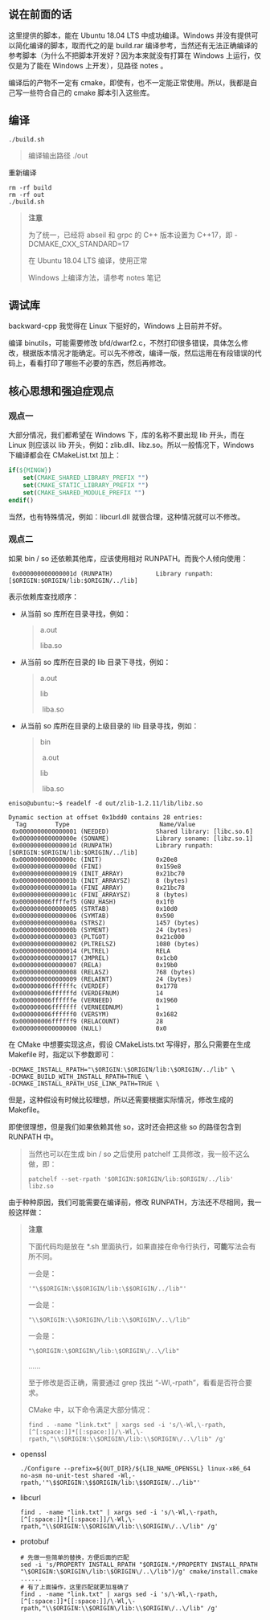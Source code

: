 ﻿## 说在前面的话

这里提供的脚本，能在 Ubuntu 18.04 LTS 中成功编译。Windows 并没有提供可以简化编译的脚本，取而代之的是 build.rar 编译参考，当然还有无法正确编译的参考脚本（为什么不把脚本开发好？因为本来就没有打算在 Windows 上运行，仅仅是为了能在 Windows 上开发），见路径 notes 。

编译后的产物不一定有 cmake，即使有，也不一定能正常使用。所以，我都是自己写一些符合自己的 cmake 脚本引入这些库。



## 编译

```shell
./build.sh
```

> 编译输出路径 ./out



重新编译

```shell
rm -rf build
rm -rf out
./build.sh
```



> **注意**
>
> 为了统一，已经将 abseil 和 grpc 的 C++ 版本设置为 C++17，即 -DCMAKE_CXX_STANDARD=17
>
> 在 Ubuntu 18.04 LTS 编译，使用正常
>
> Windows 上编译方法，请参考 notes 笔记



## 调试库

backward-cpp 我觉得在 Linux 下挺好的，Windows 上目前并不好。

编译 binutils，可能需要修改 bfd/dwarf2.c，不然打印很多错误，具体怎么修改，根据版本情况才能确定。可以先不修改，编译一版，然后运用在有段错误的代码上，看看打印了哪些不必要的东西，然后再修改。



## 核心思想和强迫症观点

### 观点一

大部分情况，我们都希望在 Windows 下，库的名称不要出现 lib 开头，而在 Linux 则应该以 lib 开头，例如：zlib.dll、libz.so。所以一般情况下，Windows 下编译都会在 CMakeList.txt 加上：

```cmake
if(${MINGW})
    set(CMAKE_SHARED_LIBRARY_PREFIX "")
    set(CMAKE_STATIC_LIBRARY_PREFIX "")
    set(CMAKE_SHARED_MODULE_PREFIX "")
endif()
```

当然，也有特殊情况，例如：libcurl.dll 就很合理，这种情况就可以不修改。



### 观点二

如果 bin / so 还依赖其他库，应该使用相对 RUNPATH。而我个人倾向使用：

```shell
 0x000000000000001d (RUNPATH)            Library runpath: [$ORIGIN:$ORIGIN/lib:$ORIGIN/../lib]
```

表示依赖库查找顺序：

- 从当前 so 库所在目录寻找，例如：

  > a.out
  >
  > liba.so

- 从当前 so 库所在目录的 lib 目录下寻找，例如：

  > a.out
  >
  > lib
  >
  > ​	liba.so

- 从当前 so 库所在目录的上级目录的 lib 目录寻找，例如：

  > bin
  >
  > ​	a.out
  >
  > lib
  >
  > ​	liba.so



```shell
eniso@ubuntu:~$ readelf -d out/zlib-1.2.11/lib/libz.so

Dynamic section at offset 0x1bdd0 contains 28 entries:
  Tag        Type                         Name/Value
 0x0000000000000001 (NEEDED)             Shared library: [libc.so.6]
 0x000000000000000e (SONAME)             Library soname: [libz.so.1]
 0x000000000000001d (RUNPATH)            Library runpath: [$ORIGIN:$ORIGIN/lib:$ORIGIN/../lib]
 0x000000000000000c (INIT)               0x20e8
 0x000000000000000d (FINI)               0x159e8
 0x0000000000000019 (INIT_ARRAY)         0x21bc70
 0x000000000000001b (INIT_ARRAYSZ)       8 (bytes)
 0x000000000000001a (FINI_ARRAY)         0x21bc78
 0x000000000000001c (FINI_ARRAYSZ)       8 (bytes)
 0x000000006ffffef5 (GNU_HASH)           0x1f0
 0x0000000000000005 (STRTAB)             0x10d0
 0x0000000000000006 (SYMTAB)             0x590
 0x000000000000000a (STRSZ)              1457 (bytes)
 0x000000000000000b (SYMENT)             24 (bytes)
 0x0000000000000003 (PLTGOT)             0x21c000
 0x0000000000000002 (PLTRELSZ)           1080 (bytes)
 0x0000000000000014 (PLTREL)             RELA
 0x0000000000000017 (JMPREL)             0x1cb0
 0x0000000000000007 (RELA)               0x19b0
 0x0000000000000008 (RELASZ)             768 (bytes)
 0x0000000000000009 (RELAENT)            24 (bytes)
 0x000000006ffffffc (VERDEF)             0x1778
 0x000000006ffffffd (VERDEFNUM)          14
 0x000000006ffffffe (VERNEED)            0x1960
 0x000000006fffffff (VERNEEDNUM)         1
 0x000000006ffffff0 (VERSYM)             0x1682
 0x000000006ffffff9 (RELACOUNT)          28
 0x0000000000000000 (NULL)               0x0

```



在 CMake 中想要实现这点，假设 CMakeLists.txt 写得好，那么只需要在生成 Makefile 时，指定以下参数即可：

```shell
-DCMAKE_INSTALL_RPATH="\$ORIGIN:\$ORIGIN/lib:\$ORIGIN/../lib" \
-DCMAKE_BUILD_WITH_INSTALL_RPATH=TRUE \
-DCMAKE_INSTALL_RPATH_USE_LINK_PATH=TRUE \
```



但是，这种假设有时候比较理想，所以还需要根据实际情况，修改生成的 Makefile。

即使很理想，但是我们如果依赖其他 so，这时还会把这些 so 的路径包含到 RUNPATH 中。

> 当然也可以在生成 bin / so 之后使用 patchelf 工具修改，我一般不这么做，即：
>
> ```shell
> patchelf --set-rpath '$ORIGIN:$ORIGIN/lib:$ORIGIN/../lib' libz.so
> ```

由于种种原因，我们可能需要在编译前，修改 RUNPATH，方法还不尽相同，我一般这样做：

> **注意**
>
> 下面代码均是放在 *.sh 里面执行，如果直接在命令行执行，**可能**写法会有所不同。
>
> 一会是：
>
> ```shell
> '"\$$ORIGIN:\$$ORIGIN/lib:\$$ORIGIN/../lib"'
> ```
>
> 一会是：
>
> ```shell
> "\\$ORIGIN:\\$ORIGIN\/lib:\\$ORIGIN\/..\/lib"
> ```
>
> 一会是：
>
> ```shell
> "\$ORIGIN:\$ORIGIN\/lib:\$ORIGIN\/..\/lib"
> ```
>
> ……
>
> 至于修改是否正确，需要通过 grep 找出 “-Wl,-rpath”，看看是否符合要求。
>
> CMake 中，以下命令满足大部分情况：
>
> ```shell
> find . -name "link.txt" | xargs sed -i 's/\-Wl,\-rpath,[^[:space:]]*[[:space:]]/\-Wl,\-rpath,"\\$ORIGIN:\\$ORIGIN\/lib:\\$ORIGIN\/..\/lib" /g'
> ```

- openssl

  ```shell
  ./Configure --prefix=${OUT_DIR}/${LIB_NAME_OPENSSL} linux-x86_64 no-asm no-unit-test shared -Wl,-rpath,'"\$$ORIGIN:\$$ORIGIN/lib:\$$ORIGIN/../lib"'
  ```

- libcurl

  ```shell
  find . -name "link.txt" | xargs sed -i 's/\-Wl,\-rpath,[^[:space:]]*[[:space:]]/\-Wl,\-rpath,"\\$ORIGIN:\\$ORIGIN\/lib:\\$ORIGIN\/..\/lib" /g'
  ```

- protobuf

  ```shell
  # 先做一些简单的替换，方便后面的匹配
  sed -i 's/PROPERTY INSTALL_RPATH "$ORIGIN.*/PROPERTY INSTALL_RPATH "\$ORIGIN:\$ORIGIN\/lib:\$ORIGIN\/..\/lib")/g' cmake/install.cmake
  ......
  # 有了上面操作，这里匹配就更加准确了
  find . -name "link.txt" | xargs sed -i 's/\-Wl,\-rpath,[^[:space:]]*[[:space:]]/\-Wl,\-rpath,"\\$ORIGIN:\\$ORIGIN\/lib:\\$ORIGIN\/..\/lib" /g'
  ```

